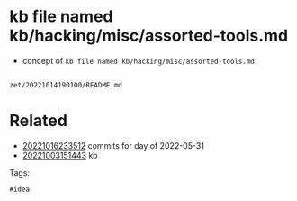 # kb file named kb/hacking/misc/assorted-tools.md

- concept of `kb file named kb/hacking/misc/assorted-tools.md`

```
```

` zet/20221014190100/README.md `

# Related

- [20221016233512](/zet/20221016233512/README.md) commits for day of 2022-05-31
- [20221003151443](/zet/20221003151443/README.md) kb

Tags:

    #idea
